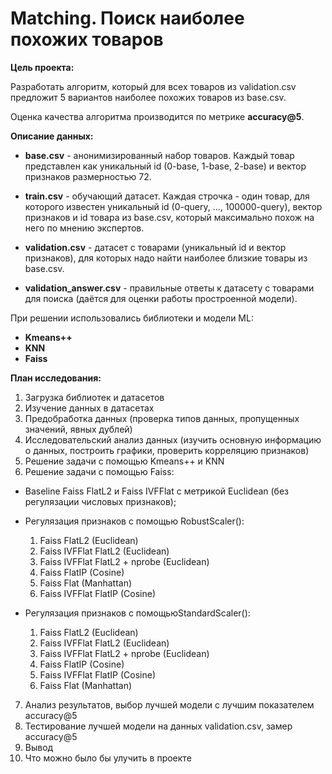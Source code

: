 # Matching. Поиск наиболее похожих товаров

**Цель проекта:**  

Разработать алгоритм, который для всех товаров из validation.csv предложит 5 вариантов наиболее похожих товаров из base.csv.   
  
Оценка качества алгоритма производится по метрике **accuracy@5**.   


**Описание данных:**    

* **base.csv** - анонимизированный набор товаров. Каждый товар представлен как уникальный id (0-base, 1-base, 2-base) и вектор признаков размерностью 72.

* **train.csv** - обучающий датасет. Каждая строчка - один товар, для которого известен уникальный id (0-query, …, 100000-query), вектор признаков и id товара из base.csv, который максимально похож на него по мнению экспертов.

* **validation.csv** - датасет с товарами (уникальный id и вектор признаков), для которых надо найти наиболее близкие товары из base.csv.

* **validation_answer.csv** - правильные ответы к датасету с товарами для поиска (даётся для оценки работы простроенной модели).

При решении использовались библиотеки и модели ML:  
* **Kmeans++**
* **KNN**
* **Faiss**

**План исследования:**

1. Загрузка библиотек и датасетов
2. Изучение данных в датасетах
3. Предобработка данных (проверка типов данных, пропущенных значений, явных дублей)
4. Исследовательский анализ данных (изучить основную информацию о данных, построить графики, проверить корреляцию признаков)
5. Решение задачи с помощью Kmeans++ и KNN
6. Решение задачи с помощью Faiss:
* Baseline Faiss FlatL2  и Faiss IVFFlat c метрикой Euclidean (без регулязации числовых признаков);
* Регулязация признаков с помощью RobustScaler():
  1. Faiss FlatL2 (Euclidean)
  2. Faiss IVFFlat FlatL2 (Euclidean)
  3. Faiss IVFFlat FlatL2 + nprobe (Euclidean)
  4. Faiss FlatIP (Cosine)
  5. Faiss Flat (Manhattan)
  6. Faiss IVFFlat FlatIP (Cosine)

* Регулязация признаков с помощьюStandardScaler():
  1. Faiss FlatL2 (Euclidean)
  2. Faiss IVFFlat FlatL2 (Euclidean)
  3. Faiss IVFFlat FlatL2 + nprobe (Euclidean)
  4. Faiss FlatIP (Cosine)
  5. Faiss IVFFlat FlatIP (Cosine)
  6. Faiss Flat (Manhattan)

7. Анализ результатов, выбор лучшей модели с лучшим показателем accuracy@5
8. Тестирование лучшей модели на данных validation.csv, замер accuracy@5
9. Вывод
10. Что можно было бы улучить в проекте